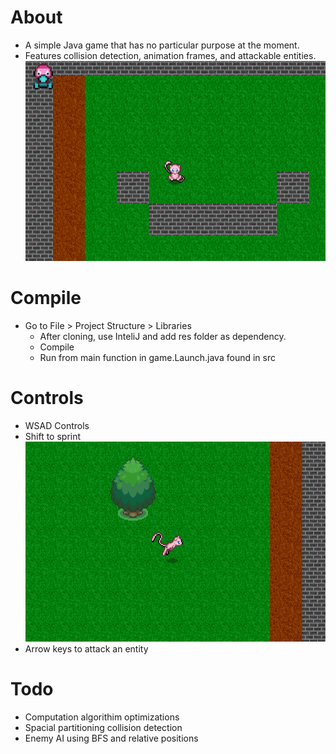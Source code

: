 # About

+ A simple Java game that has no particular purpose at the moment.
+ Features collision detection, animation frames, and attackable entities.
![Demo1](res/demos/demo1.png)

# Compile

+ Go to File > Project Structure > Libraries
  + After cloning, use InteliJ and add res folder as dependency.
  + Compile 
  + Run from main function in game.Launch.java found in src
  
# Controls

+ WSAD Controls
+ Shift to sprint
![Demo1](res/demos/demo2.png)
+ Arrow keys to attack an entity


# Todo
+ Computation algorithim optimizations
+ Spacial partitioning collision detection
+ Enemy AI using BFS and relative positions 

